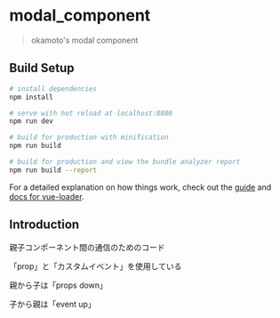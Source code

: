 # modal_component

> okamoto's modal component

## Build Setup

``` bash
# install dependencies
npm install

# serve with hot reload at localhost:8080
npm run dev

# build for production with minification
npm run build

# build for production and view the bundle analyzer report
npm run build --report
```

For a detailed explanation on how things work, check out the [guide](http://vuejs-templates.github.io/webpack/) and [docs for vue-loader](http://vuejs.github.io/vue-loader).

## Introduction

親子コンポーネント間の通信のためのコード

「prop」と「カスタムイベント」を使用している

親から子は「props down」

子から親は「event up」